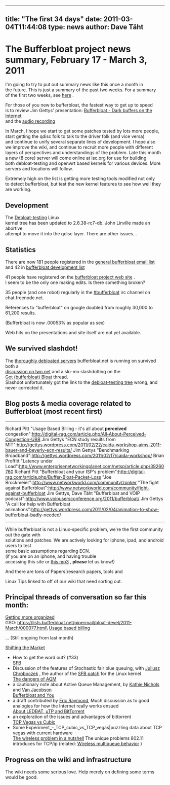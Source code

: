 
---
title: "The first 34 days"
date: 2011-03-04T11:44:08
type: news
author: Dave Täht
---
The Bufferbloat project news summary, February 17 - March 3, 2011
=================================================================

I'm going to try to put out summary news like this once a month in\
the future. This is just a summary of the past two weeks. For a summary\
of the first two weeks, see [here](http://www.bufferbloat.net/news/4) .

For those of you new to bufferbloat, the fastest way to get up to speed\
is to review Jim Gettys' presentation: [Bufferbloat - Dark buffers on
the Internet](http://mirrors.bufferbloat.net/Talks/BellLabs01192011/)\
and the [audio
recording](http://mirrors.bufferbloat.net/Talks/BellLabs01192011/Bufferbloat_Talk_Edited_For_brevity.mp3)

In March, I hope we start to get some patches tested by lots more
people,\
start getting the qdisc folk to talk to the driver folk (and vice
versa)\
and continue to unify several separate lines of development. I hope
also\
we improve the wiki, and continue to recruit more people with different\
layers of perspectives and understandings of the problem. Late this
month\
a new (8 core) server will come online at isc.org for use for building\
both debloat-testing and openwrt based kernels for various devices.
More\
servers and locations will follow.

Extremely high on the list is getting more testing tools modified not
only\
to detect bufferbloat, but test the new kernel features to see how well
they\
are working.

Development
-----------

The [Debloat-testing](http://git.infradead.org/debloat-testing.git)
Linux\
kernel tree has been updated to 2.6.38-rc7-db. John Linville made an
abortive\
attempt to move it into the qdisc layer. There are other issues...

Statistics
----------

There are now 181 people registered in the [general bufferbloat email
list](https://lists.bufferbloat.net/pipermail/bloat/2011-March/thread.html)\
and 42 in [bufferbloat development
list](https://lists.bufferbloat.net/pipermail/bloat-devel/2011-March/thread.html)

41 people have registered on the [bufferbloat project web
site](http://www.bufferbloat.net/projects/bloat) .\
I seem to be the only one making edits. Is there something broken?

35 people (and one robot) regularly in the
[\#bufferbloat](irc://chat.freenode.net#bufferbloat) irc channel on
chat.freenode.net.

References to "bufferbloat" on google doubled from roughly 30,000 to
61,200 results.

(Bufferbloat is now .00053% as popular as sex)

Web hits on the presentations and site itself are not yet available.

We survived slashdot!
---------------------

The [thoroughly debloated
servers](http://www.bufferbloat.net/projects/bloat/wiki/Dogfood_Principle)
bufferbloat.net is running on survived both a\
[discussion on lwn.net](http://lwn.net/Articles/429931/) and a slo-mo
slashdotting on the\
[Got (bufferbloat)
Bloat](http://linux.slashdot.org/story/11/02/26/038249/Got-Buffer-Bloat)
thread.\
Slashdot unfortunately got the link to the [debloat-testing
tree](http://git.infradead.org/debloat-testing.git) wrong, and never
corrected it.

Blog posts & media coverage related to Bufferbloat (most recent first)
----------------------------------------------------------------------

  --------------------------------------------------------------- ---------------------------------------------------------------------------------------------------------------------------------------
  Richard Pitt                                                    "Usage Based Billing - it's all about **perceived** congestion":http://digital-rag.com/article.php/All-About-Perceived-Congestion-UBB
  Jim Gettys                                                      "ECN study results from MIT":http://gettys.wordpress.com/2011/02/22/caida-workshop-aims-2011-bauer-and-beverly-ecn-results/
  Jim Gettys                                                      "Benchmarking Broadband":http://gettys.wordpress.com/2011/02/17/caida-workshop/
  Brian Proffitt                                                  "Latency under Load":http://www.enterprisenetworkingplanet.com/netsp/article.php/39260760
  Richard Pitt                                                    "Bufferbloat and your ISP's problem":http://digital-rag.com/article.php/Buffer-Bloat-Packet-Loss
  "Joe Brockmeier":http://www.networkworld.com/community/zonker   "The fight against Bufferbloat":http://www.networkworld.com/community/fight-against-bufferbloat
  Jim Gettys, Dave Täht                                           "Bufferbloat and VOIP podcast":http://www.voipusersconference.org/2011/bufferbloat/
  Jim Gettys                                                      "A call for help with Bufferbloat animations":http://gettys.wordpress.com/2011/02/04/animation-to-show-bufferbloat-badly-needed/
  --------------------------------------------------------------- ---------------------------------------------------------------------------------------------------------------------------------------

While bufferbloat is not a Linux-specific problem, we're the first
community out the gate with\
solutions and patches. We are actively looking for iphone, ipad, and
android users to test\
some basic assumptions regarding <link>ECN</link>.\
(if you are on an iphone, and having trouble\
accessing this site or [this
mp3](http://mirrors.bufferbloat.net/Talks/BellLabs01192011/Bufferbloat_Talk_Edited_For_brevity.mp3)
, **please** let us know!)

And there are tons of <link>Papers|research papers</link>, tools and
<link>Linux Tips</link> linked to off of our <link>wiki</link> that need
sorting out.

Principal threads of conversation so far this month:
----------------------------------------------------

[Getting more
organized](https://lists.bufferbloat.net/pipermail/bloat/2011-February/000154.html)\
GSO:
https://lists.bufferbloat.net/pipermail/bloat-devel/2011-March/000077.html\
[Usage based
billing](https://lists.bufferbloat.net/pipermail/bloat/2011-March/000178.html)

... (Still ongoing from last month)

[Shifting the
Market](https://lists.bufferbloat.net/pipermail/bloat/2011-February/000066.html)
- How to get the word out? (\#33)\
[SFB](https://lists.bufferbloat.net/pipermail/bloat/2011-February/000026.html)
- Discussion of the features of Stochastic fair blue queuing, with
[Juliusz Chroboczek](http://www.pps.jussieu.fr/~jch/) , the author of
the [SFB patch](http://www.pps.jussieu.fr/~jch/software/sfb/) for the
Linux kernel\
[The dangers of
AQM](https://lists.bufferbloat.net/pipermail/bloat/2011-February/000108.html)
- a cautionary note about Active Queue Management, by [Kathie
Nichols](http://www.pollere.net/about.html) and [Van
Jacobson](http://en.wikipedia.org/wiki/Van_Jacobson)\
[Bufferbloat and
You](https://lists.bufferbloat.net/pipermail/bloat/2011-February/000050.html)
- a draft contributed by [Eric
Raymond](http://en.wikipedia.org/wiki/Eric_Raymond), Much discussion as
to good analogies for how the Internet really works ensued\
[About LEDBAT, µTP and
BitTorrent](https://lists.bufferbloat.net/pipermail/bloat/2011-February/000025.html)
- an exploration of the issues and advantages of bittorrent\
[TCP Vegas vs
Cubic](https://lists.bufferbloat.net/pipermail/bloat/2011-February/000016.html)
- Some <link>Experiment\_-\_TCP\_cubic\_vs\_TCP\_vegas|puzzling data
about TCP vegas</link> with current hardware\
[The wireless problem in a
nutshell](https://lists.bufferbloat.net/pipermail/bloat/2011-February/000068.html)
The unique problems 802.11 introduces for TCP/ip (related: [Wireless
multiqueue
behavior](https://lists.bufferbloat.net/pipermail/bloat/2011-February/000118.html)
)

Progress on the wiki and infrastructure
---------------------------------------

The wiki needs some serious love. Help merely on defining some terms
would be good.
